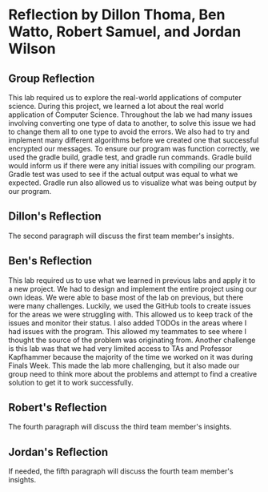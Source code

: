 # Reflection by Dillon Thoma, Ben Watto, Robert Samuel, and Jordan Wilson

## Group Reflection
This lab required us to explore the real-world applications of computer science.
During this project, we learned a lot about the real world application of Computer
Science. Throughout the lab we had many issues involving converting one type of
data to another, to solve this issue we had to change them all to one type to
avoid the errors. We also had to try and implement many different algorithms
before we created one that successful encrypted our messages. To ensure our
program was function correctly, we used the gradle build, gradle test, and gradle
run commands. Gradle build would inform us if there were any initial issues with
compiling our program. Gradle test was used to see if the actual output was equal
to what we expected. Gradle run also allowed us to visualize what was being output
by our program.

## Dillon's Reflection
The second paragraph will discuss the first team member's insights.

## Ben's Reflection
This lab required us to use what we learned in previous labs and apply it to a
new project. We had to design and implement the entire project using our own ideas.
We were able to base most of the lab on previous, but there were many challenges.
Luckily, we used the GitHub tools to create issues for the areas we were struggling
with. This allowed us to keep track of the issues and monitor their status. I also
added TODOs in the areas where I had issues with the program. This allowed my
teammates to see where I thought the source of the problem was originating from.
Another challenge is this lab was that we had very limited access to TAs and
Professor Kapfhammer because the majority of the time we worked on it was during
Finals Week. This made the lab more challenging, but it also made our group need
to think more about the problems and attempt to find a creative solution to get
it to work successfully.

## Robert's Reflection
The fourth paragraph will discuss the third team member's insights.

## Jordan's Reflection
If needed, the fifth paragraph will discuss the fourth team member's insights.
